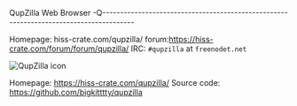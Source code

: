 QupZilla Web Browser
-Q---------------------------------------------------------------------------------------

Homepage: hiss-crate.com/qupzilla/
forum:https://hiss-crate.com/forum/forum/qupzilla/
IRC: `#qupzilla` at `freenodet.net`  


![QupZilla icon](https://s17-us2.startpage.com/cgi-bin/serveimage?url=https%3A%2F%2Fencrypted-tbn0.gstatic.com%2Fimages%3Fq%3Dtbn%3AANd9GcQ5NUoOIqFClJCfeJ30cgmFaMfcTIZm_96uZszjlFDPmHVUjA8I%26s&sp=eecf62147ad258a5aa1778b136588bdf&anticache=134284)

Homepage: https://hiss-crate.com/qupzilla/ 
Source code: https://github.com/bigkitttty/qupzilla
